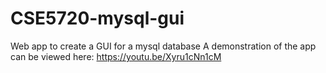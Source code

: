 # CSE5720-mysql-gui
Web app to create a GUI for a mysql database
A demonstration of the app can be viewed here: https://youtu.be/Xyru1cNn1cM
